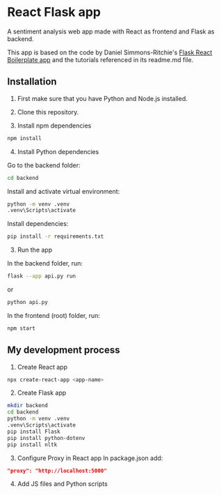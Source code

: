 # React Flask app

A sentiment analysis web app made with React as frontend and Flask as backend.

This app is based on the code by Daniel Simmons-Ritchie's [Flask React Boilerplate app](https://github.com/SimmonsRitchie/flask-react-app) and the tutorials referenced in its readme.md file.


## Installation

1. First make sure that you have Python and Node.js installed.

2. Clone this repository.

3. Install npm dependencies
```bash
npm install
```
4. Install Python dependencies

Go to the backend folder:
```bash
cd backend
```

Install and activate virtual environment:
```bash
python -m venv .venv
.venv\Scripts\activate
```

Install dependencies:
```bash
pip install -r requirements.txt
```

3. Run the app

In the backend folder, run:
```bash
flask --app api.py run
```
or
```bash
python api.py
```

In the frontend (root) folder, run:
```bash
npm start
```


## My development process

1. Create React app
```bash
npx create-react-app <app-name>
```
2. Create Flask app
```bash
mkdir backend
cd backend
python -m venv .venv
.venv\Scripts\activate
pip install Flask
pip install python-dotenv
pip install nltk
```

3. Configure Proxy in React app
In package.json add:
```json
"proxy": "http://localhost:5000"
```

4. Add JS files and Python scripts

